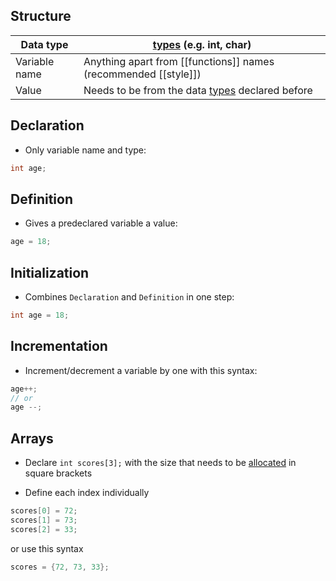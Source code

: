 ## Structure

| Data type     | [types](types.md) (e.g. int, char)                              |
| ------------- | --------------------------------------------------------------- |
| Variable name | Anything apart from [[functions]] names (recommended [[style]]) |
| Value         | Needs to be from the data [types](types.md) declared before     |

## Declaration
- Only variable name and type:
```c
int age;
```

## Definition
- Gives a predeclared variable a value:
```c
age = 18;
```

## Initialization
- Combines `Declaration` and `Definition` in one step:
```c
int age = 18;
```

## Incrementation

- Increment/decrement a variable by one with this syntax:
```c
age++;
// or
age --;
```


## Arrays

- Declare `int scores[3];` with the size that needs to be [allocated](dynamic-memory-managment.md) in square brackets

- Define each index individually
```c
scores[0] = 72;
scores[1] = 73;
scores[2] = 33;
```

or use this syntax

```c
scores = {72, 73, 33};
```


